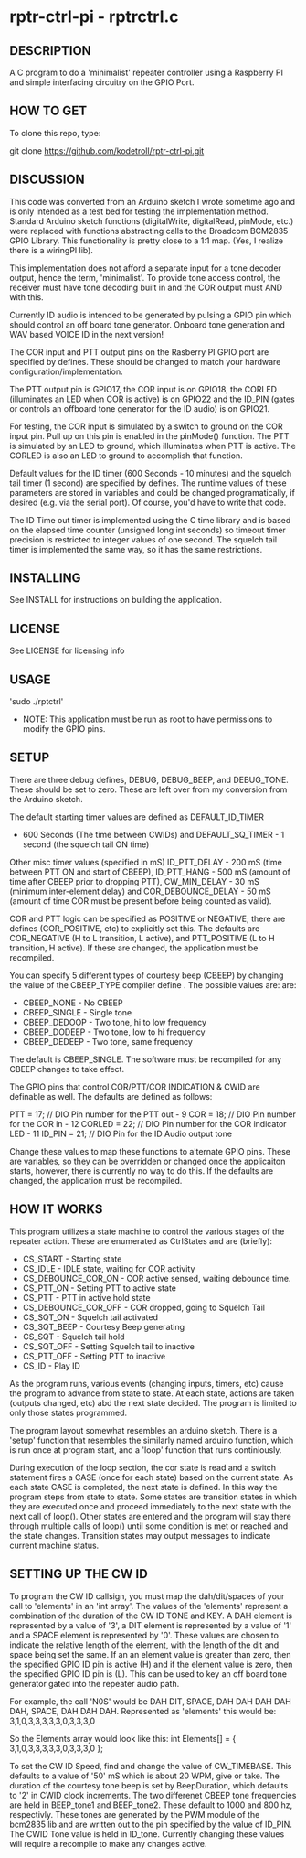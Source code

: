 rptr-ctrl-pi - rptrctrl.c
=========================

DESCRIPTION
-----------
A C program to do a 'minimalist' repeater controller using a 
Raspberry PI and simple interfacing circuitry on the GPIO Port.

HOW TO GET
----------

To clone this repo, type:

git clone https://github.com/kodetroll/rptr-ctrl-pi.git

DISCUSSION
----------
This code was converted from an Arduino sketch I wrote sometime
ago and is only intended as a test bed for testing the implementation
method. Standard Arduino sketch functions (digitalWrite, digitalRead, 
pinMode, etc.) were replaced with functions abstracting calls to the
Broadcom BCM2835 GPIO Library. This functionality is pretty close to 
a 1:1 map. (Yes, I realize there is a wiringPI lib).

This implementation does not afford a separate input for a
tone decoder output, hence the term, 'minimalist'. To provide
tone access control, the receiver must have tone decoding
built in and the COR output must AND with this.

Currently ID audio is intended to be generated by pulsing a
GPIO pin which should control an off board tone generator.
Onboard tone generation and WAV based VOICE ID in the next version!

The COR input and PTT output pins on the Rasberry PI GPIO port
are specified by defines. These should be changed to match your
hardware configuration/implementation.

The PTT output pin is GPIO17, the COR input is on GPIO18, the
CORLED (illuminates an LED when COR is active) is on GPIO22 and
the ID_PIN (gates or controls an offboard tone generator for
the ID audio) is on GPIO21.

For testing, the COR input is simulated by a switch to ground 
on the COR input pin. Pull up on this pin is enabled in the
pinMode() function. The PTT is simulated by an LED to ground,
which illuminates when PTT is active. The CORLED is also an LED
to ground to accomplish that function.

Default values for the ID timer (600 Seconds - 10 minutes) and
the squelch tail timer (1 second) are specified by defines.
The runtime values of these parameters are stored in variables
and could be changed programatically, if desired (e.g. via the
serial port). Of course, you'd have to write that code.

The ID Time out timer is implemented using the C time library and
is based on the elapsed time counter (unsigned long int seconds)
so timeout timer precision is restricted to integer values of
one second. The squelch tail timer is implemented the same way,
so it has the same restrictions.

INSTALLING
----------
See INSTALL for instructions on building the application.

LICENSE
-------
See LICENSE for licensing info

USAGE 
-----

'sudo ./rptctrl'

 * NOTE: This application must be run as root to have permissions to
   modify the GPIO pins.

SETUP
-----

There are three debug defines, DEBUG, DEBUG_BEEP, and DEBUG_TONE.
These should be set to zero. These are left over from my conversion 
from the Arduino sketch.

The default starting timer values are defined as DEFAULT_ID_TIMER 
- 600 Seconds (The time between CWIDs) and DEFAULT_SQ_TIMER - 1 
second (the squelch tail ON time)

Other misc timer values (specified in mS) ID_PTT_DELAY - 200 mS
(time between PTT ON and start of CBEEP), ID_PTT_HANG - 500 mS 
(amount of time after CBEEP prior to dropping PTT), CW_MIN_DELAY -
30 mS (minimum inter-element delay) and COR_DEBOUNCE_DELAY - 50 mS
(amount of time COR must be present before being counted as valid).

COR and PTT logic can be specified as POSITIVE or NEGATIVE; there
are defines (COR_POSITIVE, etc) to explicitly set this. The 
defaults are COR_NEGATIVE (H to L transition, L active), and 
PTT_POSITIVE (L to H transition, H active). If these are changed,
the application must be recompiled.

You can specify 5 different types of courtesy beep (CBEEP) by changing
the value of the CBEEP_TYPE compiler define . The possible values are:
are:
 * CBEEP_NONE - No CBEEP
 * CBEEP_SINGLE - Single tone
 * CBEEP_DEDOOP - Two tone, hi to low frequency
 * CBEEP_DODEEP - Two tone, low to hi frequency
 * CBEEP_DEDEEP - Two tone, same frequency

The default is CBEEP_SINGLE. The software must be recompiled for any
CBEEP changes to take effect.

The GPIO pins that control COR/PTT/COR INDICATION & CWID are definable
as well. The defaults are defined as follows:

PTT = 17; // DIO Pin number for the PTT out - 9
COR = 18; // DIO Pin number for the COR in - 12
CORLED = 22; // DIO Pin number for the COR indicator LED - 11
ID_PIN = 21; // DIO Pin for the ID Audio output tone

Change these values to map these functions to alternate GPIO pins.
These are variables, so they can be overridden or changed once the 
applicaiton starts, however, there is currently no way to do this.
If the defaults are changed, the application must be recompiled.

HOW IT WORKS
------------
This program utilizes a state machine to control the various stages
of the repeater action. These are enumerated as CtrlStates and are
(briefly):

  * CS_START - Starting state
  * CS_IDLE - IDLE state, waiting for COR activity
  * CS_DEBOUNCE_COR_ON - COR active sensed, waiting debounce time.
  * CS_PTT_ON - Setting PTT to active state
  * CS_PTT - PTT in active hold state 
  * CS_DEBOUNCE_COR_OFF - COR dropped, going to Squelch Tail
  * CS_SQT_ON - Squelch tail activated
  * CS_SQT_BEEP - Courtesy Beep generating
  * CS_SQT - Squelch tail hold
  * CS_SQT_OFF - Setting Squelch tail to inactive
  * CS_PTT_OFF - Setting PTT to inactive
  * CS_ID - Play ID

As the program runs, various events (changing inputs, timers, etc) cause
the program to advance from state to state. At each state, actions are 
taken (outputs changed, etc) abd the next state decided. The program is 
limited to only those states programmed.

The program layout somewhat resembles an arduino sketch. There is a 
'setup' function that resembles the similarly named arduino function,
which is run once at program start, and a 'loop' function that runs 
continiously.

During execution of the loop section, the cor state is read and a switch
statement fires a CASE (once for each state) based on the current state. 
As each state CASE is completed, the next state is defined. In this way
the program steps from state to state. Some states are transition states
in which they are executed once and proceed immediately to the next state
with the next call of loop(). Other states are entered and the program 
will stay there through multiple calls of loop() until some condition is 
met or reached and the state changes. Transition states may output
messages to indicate current machine status.

SETTING UP THE CW ID
----------------
To program the CW ID callsign, you must map the dah/dit/spaces of your 
call to 'elements' in an 'int array'. The values of the 'elements' 
represent a combination of the duration of the CW ID TONE and KEY. 
A DAH element is represented by a value of '3', a DIT element is 
represented by a value of '1' and a SPACE element is represented by 
'0'. These values are chosen to indicate the relative length of the 
element, with the length of the dit and space being set the same. If 
an an element value is greater than zero, then the specified GPIO 
ID pin is active (H) and if the element value is zero, then the 
specified GPIO ID pin is (L). This can be used to key an off board 
tone generator gated into the repeater audio path. 

For example, the call 'N0S' would be DAH DIT, SPACE, DAH DAH DAH DAH DAH, 
SPACE, DAH DAH DAH. Represented as 'elements' this would be:
3,1,0,3,3,3,3,3,0,3,3,3,0

So the Elements array would look like this:
int Elements[] = {
  3,1,0,3,3,3,3,3,0,3,3,3,0
};

To set the CW ID Speed, find and change the value of CW_TIMEBASE. This 
defaults to a value of '50' mS which is about 20 WPM, give or take.
The duration of the courtesy tone beep is set by BeepDuration, which 
defaults to '2' in CWID clock increments. The two differenet CBEEP
tone frequencies are held in BEEP_tone1 and BEEP_tone2. These default
to 1000 and 800 hz, respectivly. These tones are generated by the PWM
module of the bcm2835 lib and are written out to the pin specified by
the value of ID_PIN. The CWID Tone value is held in ID_tone. 
Currently changing these values will require a recompile to make any
changes active. 

